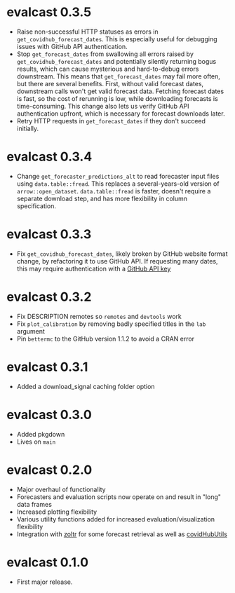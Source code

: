 # evalcast 0.3.5

- Raise non-successful HTTP statuses as errors in
  `get_covidhub_forecast_dates`. This is especially useful for debugging
  issues with GitHub API authentication.
- Stop `get_forecast_dates` from swallowing all errors raised by
  `get_covidhub_forecast_dates` and potentially silently returning bogus
  results, which can cause mysterious and hard-to-debug errors downstream.
  This means that `get_forecast_dates` may fail more often, but there are
  several benefits. First, without valid forecast dates, downstream calls
  won't get valid forecast data. Fetching forecast dates is fast, so the cost
  of rerunning is low, while downloading forecasts is time-consuming. This
  change also lets us verify GitHub API authentication upfront, which is
  necessary for forecast downloads later.
- Retry HTTP requests in `get_forecast_dates` if they don't succeed
  initially.


# evalcast 0.3.4

- Change `get_forecaster_predictions_alt` to read forecaster input files using
  `data.table::fread`. This replaces a several-years-old version of
  `arrow::open_dataset`. `data.table::fread` is faster, doesn't require a
  separate download step, and has more flexibility in column specification.

# evalcast 0.3.3

- Fix `get_covidhub_forecast_dates`, likely broken by GitHub website format
  change, by refactoring it to use GitHub API. If requesting many dates, this
  may require authentication with a
  [GitHub API key](https://docs.github.com/en/authentication/keeping-your-account-and-data-secure/managing-your-personal-access-tokens)

# evalcast 0.3.2

- Fix DESCRIPTION remotes so `remotes` and `devtools` work
- Fix `plot_calibration` by removing badly specified titles in the `lab` argument
- Pin `bettermc` to the GitHub version 1.1.2 to avoid a CRAN error

# evalcast 0.3.1

- Added a download_signal caching folder option

# evalcast 0.3.0

- Added pkgdown
- Lives on `main`

# evalcast 0.2.0

- Major overhaul of functionality
- Forecasters and evaluation scripts now operate on and result in "long" data
frames
- Increased plotting flexibility
- Various utility functions added for increased evaluation/visualization
flexibility
- Integration with [zoltr](https://docs.zoltardata.com/zoltr/) for some forecast
retrieval as well as [covidHubUtils](https://github.com/reichlab/covidHubUtils)


# evalcast 0.1.0

- First major release.
